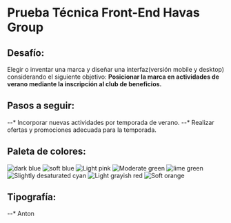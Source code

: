 # Prueba Técnica Front-End Havas Group

## Desafío:

Elegir o inventar una marca y diseñar una interfaz(versión mobile y desktop) considerando el siguiente objetivo: **Posicionar la marca en actividades de verano mediante la inscripción al club de beneficios.**

## Pasos a seguir:

--* Incorporar nuevas actividades por temporada de verano.
--* Realizar ofertas y promociones adecuada para la temporada.

## Paleta de colores:

![dark blue](https://www.colorhexa.com/0d1225.png)
![soft blue](https://www.colorhexa.com/4c9cf1.png)
![Light pink](https://www.colorhexa.com/ff5992.png)
![Moderate green](https://www.colorhexa.com/a4d555.png)
![lime green](https://www.colorhexa.com/dae9e4.png)
![Slightly desaturated cyan](https://www.colorhexa.com/8bcbcb.png)
![Light grayish red](https://www.colorhexa.com/ecc7cd.png)
![Soft orange](https://www.colorhexa.com/fdae84.png)

## Tipografía:

--* Anton






